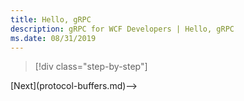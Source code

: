 ```yaml
---
title: Hello, gRPC
description: gRPC for WCF Developers | Hello, gRPC
ms.date: 08/31/2019
---
```


>[!div class="step-by-step"]
<!-->[Next](protocol-buffers.md)-->
